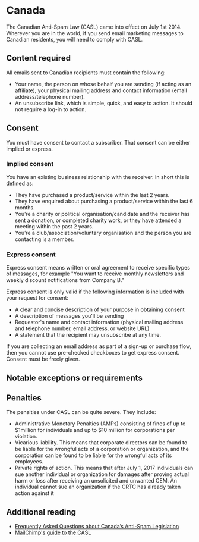 # Canada
The Canadian Anti-Spam Law (CASL) came into effect on July 1st 2014.  Wherever you are in the world, if you send email marketing messages to Canadian residents, you will need to comply with CASL.

## Content required
All emails sent to Canadian recipients must contain the following:
- Your name, the person on whose behalf you are sending (if acting as an affiliate), your physical mailing address and contact information (email address/telephone number).
- An unsubscribe link, which is simple, quick, and easy to action. It should not require a log-in to action.

## Consent
You must have consent to contact a subscriber. That consent can be either implied or express.

### Implied consent
You have an existing business relationship with the receiver. In short this is defined as:
- They have purchased a product/service within the last 2 years.
- They have enquired about purchasing a product/service within the last 6 months.
- You’re a charity or political organisation/candidate and the receiver has sent a donation, or completed charity work, or they have attended a meeting within the past 2 years.
- You’re a club/association/voluntary organisation and the person you are contacting is a member.

### Express consent
Express consent means written or oral agreement to receive specific types of messages, for example "You want to receive monthly newsletters and weekly discount notifications from Company B."

Express consent is only valid if the following information is included with your request for consent:
- A clear and concise description of your purpose in obtaining consent
- A description of messages you'll be sending
- Requestor's name and contact information (physical mailing address and telephone number, email address, or website URL)
- A statement that the recipient may unsubscribe at any time.

If you are collecting an email address as part of a sign-up or purchase flow, then you cannot use pre-checked checkboxes to get express consent. Consent must be freely given.

## Notable exceptions or requirements


## Penalties
The penalties under CASL can be quite severe. They include:

- Administrative Monetary Penalties (AMPs) consisting of fines of up to $1million for individuals and up to $10 million for corporations per violation.
- Vicarious liability. This means that corporate directors can be found to be liable for the wrongful acts of a corporation or organization, and the corporation can be found to be liable for the wrongful acts of its employees.
- Private rights of action. This means that after July 1, 2017 individuals can sue another individual or organization for damages after proving actual harm or loss after receiving an unsolicited and unwanted CEM. An individual cannot sue an organization if the CRTC has already taken action against it


## Additional reading
- [Frequently Asked Questions about Canada’s Anti-Spam Legislation](https://crtc.gc.ca/eng/com500/faq500.htm)
- [MailChimp's guide to the CASL](https://mailchimp.com/help/about-the-canada-anti-spam-law-casl/)




